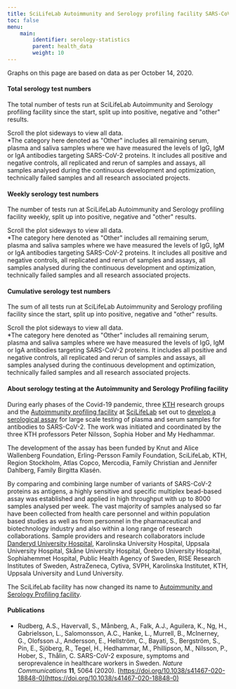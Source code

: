 ```yaml
---
title: SciLifeLab Autoimmunity and Serology profiling facility SARS-CoV-2 antibody test statistics
toc: false
menu:
    main:
        identifier: serology-statistics
        parent: health_data
        weight: 10
---
```

<div class="alert alert-info">Graphs on this page are based on data as per October 14, 2020.</div>

#### Total serology test numbers

The total number of tests run at SciLifeLab Autoimmunity and Serology profiling facility since the start, split up into positive, negative and "other" results.

<div class="d-lg-none alert alert-info">
  Scroll the plot sideways to view all data.
</div>

<div class="plot_wrapper">
  <div id="total-number"></div>
</div>

<div class="small text-muted">*The category here denoted as "Other" includes all remaining serum, plasma and saliva samples where we have measured the levels of IgG, IgM or IgA antibodies targeting SARS-CoV-2 proteins. It includes all positive and negative controls, all replicated and rerun of samples and assays, all samples analysed during the continuous development and optimization, technically failed samples and all research associated projects.</div>

#### Weekly serology test numbers

The number of tests run at SciLifeLab Autoimmunity and Serology profiling facility weekly, split up into positive, negative and "other" results.

<div class="d-lg-none alert alert-info">
  Scroll the plot sideways to view all data.
</div>

<div class="plot_wrapper">
  <div id="bar-chart"></div>
</div>

<div class="small text-muted">*The category here denoted as "Other" includes all remaining serum, plasma and saliva samples where we have measured the levels of IgG, IgM or IgA antibodies targeting SARS-CoV-2 proteins. It includes all positive and negative controls, all replicated and rerun of samples and assays, all samples analysed during the continuous development and optimization, technically failed samples and all research associated projects.</div>

#### Cumulative serology test numbers

The sum of all tests run at SciLifeLab Autoimmunity and Serology profiling facility since the start, split up into positive, negative and "other" results.

<div class="d-lg-none alert alert-info">
  Scroll the plot sideways to view all data.
</div>

<div class="plot_wrapper">
  <div id="cumulative-plot"></div>
</div>

<div class="small text-muted">*The category here denoted as "Other" includes all remaining serum, plasma and saliva samples where we have measured the levels of IgG, IgM or IgA antibodies targeting SARS-CoV-2 proteins. It includes all positive and negative controls, all replicated and rerun of samples and assays, all samples analysed during the continuous development and optimization, technically failed samples and all research associated projects.</div>

#### About serology testing at the Autoimmunity and Serology Profiling facility

During early phases of the Covid-19 pandemic, three [KTH](https://www.kth.se) research groups and the [Autoimmunity profiling facility](https://www.scilifelab.se/facilities/autoimmunity-profiling/) at [SciLifeLab](https://www.scilifelab.se) set out to [develop a serological assay](https://www.scilifelab.se/covid-19/kaw-program/serology/) for large scale testing of plasma and serum samples for antibodies to SARS-CoV-2. The work was initiated and coordinated by the three KTH professors Peter Nilsson, Sophia Hober and My Hedhammar.

The development of the assay has been funded by Knut and Alice Wallenberg Foundation, Erling-Persson Family Foundation, SciLifeLab, KTH, Region Stockholm, Atlas Copco, Mercodia, Family Christian and Jennifer Dahlberg, Family Birgitta Klasén.

By comparing and combining large number of variants of SARS-CoV-2 proteins as antigens, a highly sensitive and specific multiplex bead-based assay was established and applied in high throughput with up to 8000 samples analysed per week. The vast majority of samples analysed so far have been collected from health care personnel and within population based studies as well as from personnel in the pharmaceutical and biotechnology industry and also within a long range of research collaborations. Sample providers and research collaborators include [Danderyd University Hospital](https://www.scilifelab.se/news/four-out-of-five-still-have-antibodies-against-sars-cov-2), Karolinska University Hospital, Uppsala University Hospital, Skåne University Hospital, Örebro University Hospital, Sophiahemmet Hospital, Public Health Agency of Sweden, RISE Research Institutes of Sweden, AstraZeneca, Cytiva, SVPH, Karolinska Institutet, KTH, Uppsala University and Lund University.

The SciLifeLab facility has now changed its name to [Autoimmunity and Serology Profiling facility](https://www.scilifelab.se/facilities/autoimmunity-profiling/).

#### Publications

* Rudberg, A.S., Havervall, S., Månberg, A., Falk, A.J., Aguilera, K., Ng, H., Gabrielsson, L., Salomonsson, A.C., Hanke, L., Murrell, B., McInerney, G., Olofsson J., Andersson, E., Hellström, C., Bayati, S., Bergström, S., Pin, E., Sjöberg, R., Tegel, H., Hedhammar, M., Phillipson, M., Nilsson, P., Hober, S., Thålin, C. SARS-CoV-2 exposure, symptoms and seroprevalence in healthcare workers in Sweden. *Nature Communications* **11**, 5064 (2020). [https://doi.org/10.1038/s41467-020-18848-0](https://doi.org/10.1038/s41467-020-18848-0)

<script src="https://cdn.jsdelivr.net/npm/vega@5.12.1"></script>
<script src="https://cdn.jsdelivr.net/npm/vega-lite@4.12.2"></script>
<script src="https://cdn.jsdelivr.net/npm/vega-embed@6.8.0"></script>

<script src="https://datagraphics.dckube.scilifelab.se/graphic/da4fea8cda554f7daaf1a6a4aaf20c09.js?id=bar-chart"></script>
<script src="https://datagraphics.dckube.scilifelab.se/graphic/a0aa4518425a4d4caa91b14bceddfd14.js?id=cumulative-plot"></script>
<script src="https://datagraphics.dckube.scilifelab.se/graphic/874f2e10a86243d2a02de6bee37e6c61.js?id=total-number"></script>
